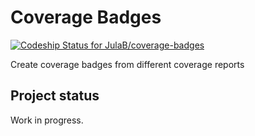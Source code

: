 # Coverage Badges
[![Codeship Status for JulaB/coverage-badges](https://app.codeship.com/projects/47896600-3c8e-0137-3504-0a50e0cdf939/status?branch=master)](https://app.codeship.com/projects/334699)

Create coverage badges from different coverage reports

## Project status
Work in progress.
